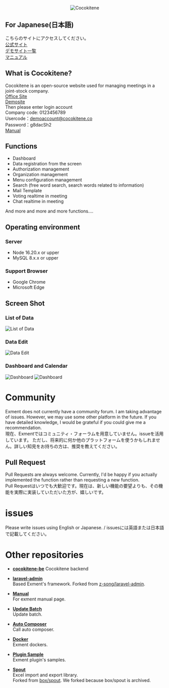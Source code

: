 <p align="center">
<img src="https://cocokitene.com/docs/img/logo/Logo.png" alt="Cocokitene">
</p>


## For Japanese(日本語)
こちらのサイトにアクセスしてください。  
<a href="https://cocokitene.com" target="_blank">公式サイト</a>  
<a href="https://demo.cocokitene.com/" target="_blank">デモサイト一覧</a>  
<a href="https://cocokitene.com/docs/#/ja/">マニュアル</a>


## What is Cocokitene?
Cocokitene is an open-source website used for managing meetings in a joint-stock company.</br>
<a href="https://cocokitene.com" target="_blank">Office Site</a>  
<a href="https://demo.cocokitene.com/" target="_blank">Demosite</a>  
Then please enter login account </br>
Company code: 0123456789</br>
Usercode：demoaccount@cocokitene.co</br>
Password：g8dacSh2</br>
<a href="https://cocokitene.com/docs/#/ja/">Manual</a>

## Functions
- Dashboard
- Data registration from the screen
- Authorization management
- Organization management
- Menu configuration management
- Search (free word search, search words related to information)
- Mail Template
- Voting realtime in meeting
- Chat realtime in meeting

And more and more and more functions....

## Operating environment
### Server
- Node 16.20.x or upper
- MySQL 8.x.x or upper

### Support Browser
- Google Chrome
- Microsoft Edge

## Screen Shot

### List of Data
![List of Data](https://cocokitene.com/wp-content/uploads/2024/08/list.gif)  
  
### Data Edit
![Data Edit](https://cocokitene.com/wp-content/uploads/2024/08/edit.gif)    

### Dashboard and Calendar
![Dashboard](https://cocokitene.com/wp-content/uploads/2024/08/dashboard-user-ezgif.com-video-to-gif-converter-1.gif)
![Dashboard](https://cocokitene.com/wp-content/uploads/2024/08/dashboard-admin-ezgif.com-video-to-gif-converter.gif)





# Community
Exment does not currently have a community forum. I am taking advantage of issues. However, we may use some other platform in the future. If you have detailed knowledge, I would be grateful if you could give me a recommendation.  
現在、Exmentではコミュニティ・フォーラムを用意していません。issueを活用しています。  ただし、将来的に何か他のプラットフォームを使うかもしれません。詳しい知見をお持ちの方は、推奨を教えてください。

## Pull Request
Pull Requests are always welcome. Currently, I'd be happy if you actually implemented the function rather than requesting a new function.  
Pull Requestはいつでも大歓迎です。現在は、新しい機能の要望よりも、その機能を実際に実装していただいた方が、嬉しいです。


# issues
Please write issues using English or Japanese.  / issuesには英語または日本語で記載してください。


# Other repositories

- **[cocokitene-be](https://github.com/exceedone/cocokitene-be)**
Cocokitene backend

- **[laravel-admin](https://github.com/exceedone/laravel-admin)**  
Based Exment's framework. Forked from [z-song/laravel-admin](https://github.com/z-song/laravel-admin).

- **[Manual](https://github.com/exceedone/exment-manual)**  
For exment manual page.

- **[Update Batch](https://github.com/exment-git/batch-update)**  
Update batch.

- **[Auto Composer](https://github.com/exment-git/auto-composer)**  
Call auto composer.

- **[Docker](https://github.com/exment-git/docker-exment)**  
Exment dockers.

- **[Plugin Sample](https://github.com/exment-git/plugin-sample)**  
Exment plugin's samples.

- **[Spout](https://github.com/exment-git/spout)**  
Excel import and export library.  
Forked from [box/spout](https://github.com/box/spout). We forked because box/spout is archived.

